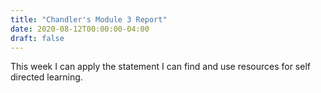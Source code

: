 ```yaml
---
title: "Chandler's Module 3 Report"
date: 2020-08-12T00:00:00-04:00
draft: false
---
```


This week I can apply the statement I can find and use resources for self directed learning.



